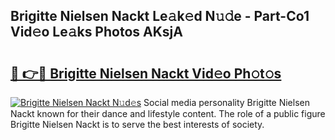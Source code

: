 ## Brigitte Nielsen Nackt Le𝚊k𝚎d N𝚞𝚍e - Part-Co1 Vid𝚎o Le𝚊ks Photos AKsjA

# <h2><a href="http://fb5gbbu.evod.top/?m=Brigitte+Nielsen+Nackt">🔗 👉🔴 Brigitte Nielsen Nackt Vid𝚎o Ph𝚘t𝚘s</a></h2>

[![Brigitte Nielsen Nackt N𝚞d𝚎s](https://i.imgur.com/8V9OHl7.gif)](http://fb5gbbu.evod.top/?m=Brigitte+Nielsen+Nackt)
Social media personality Brigitte Nielsen Nackt known for their dance and lifestyle content. The role of a public figure Brigitte Nielsen Nackt is to serve the best interests of society. 
